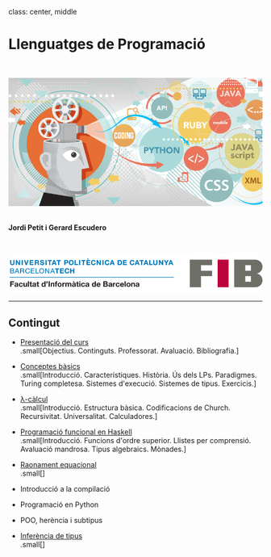 class: center, middle

# Llenguatges de Programació

<br>

![:scale 50%](figures/logo-lp.png)<br><br>

**Jordi Petit i Gerard Escudero**

<br>

![:scale 75%](figures/fib.png)

---

## Contingut

- [Presentació del curs](presentacio.html) <br>
.small[Objectius. Continguts. Professorat. Avaluació. Bibliografia.]

- [Conceptes bàsics](conceptes.html) <br>
.small[Introducció. Característiques. Història. Ús dels LPs. Paradigmes. Turing completesa. Sistemes d'execució. Sistemes de tipus. Exercicis.]

- [λ-càlcul](lambda-calcul.html) <br>
.small[Introducció. Estructura bàsica. Codificacions de Church. Recursivitat. Universalitat. Calculadores.]

- [Programació funcional en Haskell](haskell.html) <br>
.small[Introducció. Funcions d'ordre superior. Llistes per comprensió. Avaluació mandrosa. Tipus algebraics. Mònades.]

- [Raonament equacional](raonament.html) <br>
.small[]

- Introducció a la compilació

- Programació en Python

- POO, herència i subtipus

- [Inferència de tipus](inferencia-tipus.html) <br>
.small[]

